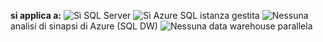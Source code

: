 <Token>**si applica a:** ![ Sì ](media/yes-icon.png) SQL Server ![ Sì ](media/yes-icon.png) Azure SQL istanza gestita ![ Nessuna ](media/no-icon.png) analisi di sinapsi di Azure (SQL DW) ![ Nessuna ](media/no-icon.png) data warehouse parallela</Token>